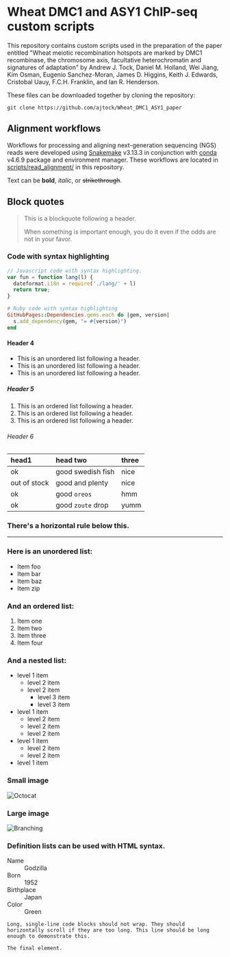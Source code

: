 # Wheat DMC1 and ASY1 ChIP-seq custom scripts

This repository contains custom scripts used in the preparation of the paper entitled "Wheat meiotic recombination hotspots are marked by DMC1 recombinase, the chromosome axis, facultative heterochromatin and signatures of adaptation" by Andrew J. Tock, Daniel M. Holland, Wei Jiang, Kim Osman, Eugenio Sanchez-Moran, James D. Higgins, Keith J. Edwards, Cristobal Uauy, F.C.H. Franklin, and Ian R. Henderson.

These files can be downloaded together by cloning the repository:

```
git clone https://github.com/ajtock/Wheat_DMC1_ASY1_paper
```

## Alignment workflows

Workflows for processing and aligning next-generation sequencing (NGS) reads were developed using [Snakemake](https://snakemake.readthedocs.io/en/stable/) v3.13.3 in conjunction with [conda](https://conda.io/en/latest/) v4.6.9 package and environment manager. These workflows are located in [scripts/read_alignment/](https://github.com/ajtock/Wheat_DMC1_ASY1_paper/tree/master/scripts/read_alignment) in this repository.


Text can be **bold**, _italic_, or ~~strikethrough~~.

## Block quotes

> This is a blockquote following a header.
>
> When something is important enough, you do it even if the odds are not in your favor.

### Code with syntax highlighting

```js
// Javascript code with syntax highlighting.
var fun = function lang(l) {
  dateformat.i18n = require('./lang/' + l)
  return true;
}
```

```ruby
# Ruby code with syntax highlighting
GitHubPages::Dependencies.gems.each do |gem, version|
  s.add_dependency(gem, "= #{version}")
end
```

#### Header 4

*   This is an unordered list following a header.
*   This is an unordered list following a header.
*   This is an unordered list following a header.

##### Header 5

1.  This is an ordered list following a header.
2.  This is an ordered list following a header.
3.  This is an ordered list following a header.

###### Header 6

| head1        | head two          | three |
|:-------------|:------------------|:------|
| ok           | good swedish fish | nice  |
| out of stock | good and plenty   | nice  |
| ok           | good `oreos`      | hmm   |
| ok           | good `zoute` drop | yumm  |

### There's a horizontal rule below this.

* * *

### Here is an unordered list:

*   Item foo
*   Item bar
*   Item baz
*   Item zip

### And an ordered list:

1.  Item one
1.  Item two
1.  Item three
1.  Item four

### And a nested list:

- level 1 item
  - level 2 item
  - level 2 item
    - level 3 item
    - level 3 item
- level 1 item
  - level 2 item
  - level 2 item
  - level 2 item
- level 1 item
  - level 2 item
  - level 2 item
- level 1 item

### Small image

![Octocat](https://github.githubassets.com/images/icons/emoji/octocat.png)

### Large image

![Branching](https://guides.github.com/activities/hello-world/branching.png)


### Definition lists can be used with HTML syntax.

<dl>
<dt>Name</dt>
<dd>Godzilla</dd>
<dt>Born</dt>
<dd>1952</dd>
<dt>Birthplace</dt>
<dd>Japan</dd>
<dt>Color</dt>
<dd>Green</dd>
</dl>

```
Long, single-line code blocks should not wrap. They should horizontally scroll if they are too long. This line should be long enough to demonstrate this.
```

```
The final element.
```
